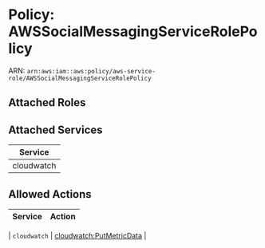 # Policy: AWSSocialMessagingServiceRolePolicy

ARN: `arn:aws:iam::aws:policy/aws-service-role/AWSSocialMessagingServiceRolePolicy`

## Attached Roles

## Attached Services

| Service |
|---------|
| cloudwatch |

## Allowed Actions

| Service | Action |
|:-------:|--------|

| `cloudwatch` | [cloudwatch:PutMetricData](../actions.md#cloudwatch:putmetricdata) |
